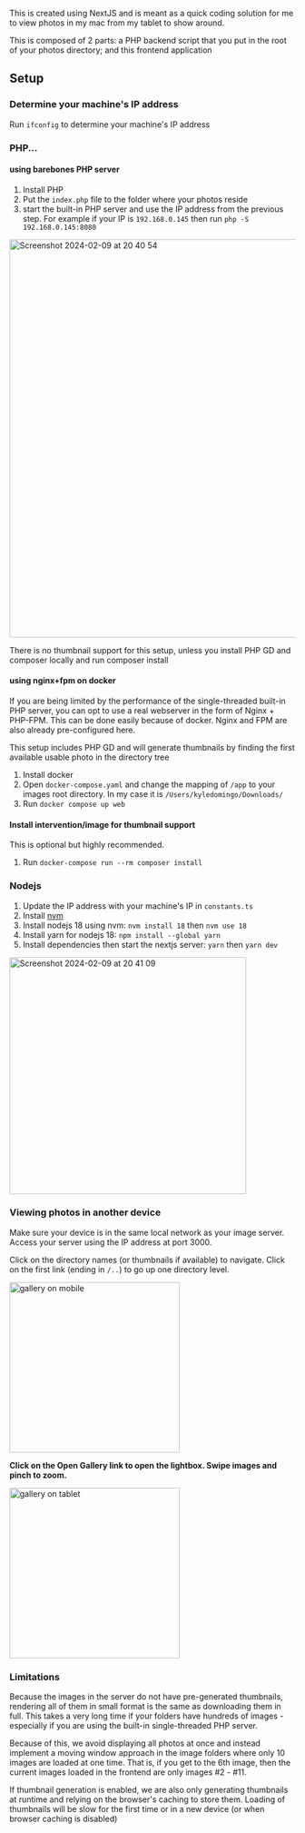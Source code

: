 This is created using NextJS and is meant as a quick coding solution for me to view photos in my mac from my tablet to
show around.

This is composed of 2 parts: a PHP backend script that you put in the root of your photos directory; and this frontend
application

## Setup

### Determine your machine's IP address

Run `ifconfig` to determine your machine's IP address

### PHP...

#### using barebones PHP server

1. Install PHP
2. Put the `index.php` file to the folder where your photos reside
3. start the built-in PHP server and use the IP address from the previous step. For example if your IP
   is `192.168.0.145` then run `php -S 192.168.0.145:8080`

<img width="701" alt="Screenshot 2024-02-09 at 20 40 54" src="https://github.com/kedomingo/local-gallery/assets/1763107/d28e79f3-4469-467b-bc2d-90c20c3c33c8">

There is no thumbnail support for this setup, unless you install PHP GD and composer locally and run composer install 

#### using nginx+fpm on docker

If you are being limited by the performance of the single-threaded built-in PHP server, you can opt to use 
a real webserver in the form of Nginx + PHP-FPM. This can be done easily because of docker. Nginx and FPM are also
already pre-configured here.

This setup includes PHP GD and will generate thumbnails by finding the first available usable photo in the directory tree 

1. Install docker
2. Open `docker-compose.yaml` and change the mapping of `/app` to your images root directory. In my case it is `/Users/kyledomingo/Downloads/`
3. Run `docker compose up web`

#### Install intervention/image for thumbnail support

This is optional but highly recommended.

1. Run `docker-compose run --rm composer install`

### Nodejs

1. Update the IP address with your machine's IP in `constants.ts` 
2. Install [nvm](https://github.com/nvm-sh/nvm?tab=readme-ov-file#installing-and-updating)
3. Install nodejs 18 using nvm: `nvm install 18` then `nvm use 18`
4. Install yarn for nodejs 18:  `npm install --global yarn`
5. Install dependencies then start the nextjs server: `yarn` then `yarn dev`

<img width="417" alt="Screenshot 2024-02-09 at 20 41 09" src="https://github.com/kedomingo/local-gallery/assets/1763107/5caf27ef-f3e2-4035-86a8-018b06a21f1a">


### Viewing photos in another device

Make sure your device is in the same local network as your image server. Access your server using the IP address at port 3000.

Click on the directory names (or thumbnails if available) to navigate. Click on the first link (ending in `/..`) to go up one directory level.


<img width="300" alt="gallery on mobile" src="https://github.com/kedomingo/local-gallery/assets/1763107/08e542c6-4f61-46fd-86d5-c07abf2c4f22">

**Click on the Open Gallery link to open the lightbox. Swipe images and pinch to zoom.**

<img width="300" alt="gallery on tablet" src="https://github.com/kedomingo/local-gallery/assets/1763107/85e76eec-7fba-4719-afd6-eac67e5500a3">


### Limitations

Because the images in the server do not have pre-generated thumbnails, rendering all of them in small format is the same as downloading them in full.
This takes a very long time if your folders have hundreds of images - especially if you are using the
built-in single-threaded PHP server.

Because of this, we avoid displaying all photos at once and instead implement a moving window approach in the image folders where only
10 images are loaded at one time. That is, if you get to the 6th image, then the current images loaded in the frontend
are only images #2 - #11.

If thumbnail generation is enabled, we are also only generating thumbnails at runtime and relying on the browser's caching to store them.
Loading of thumbnails will be slow for the first time or in a new device (or when browser caching is disabled)
